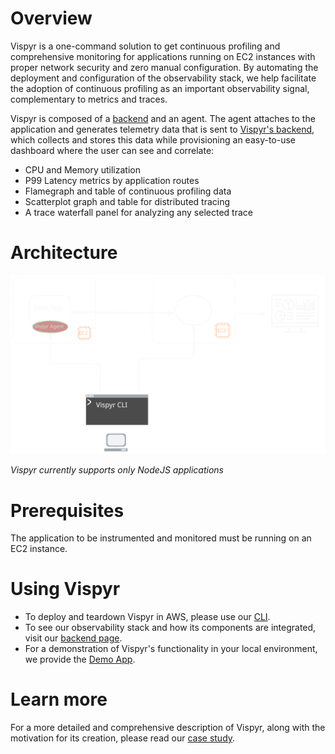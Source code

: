 # Overview

Vispyr is a one-command solution to get continuous profiling and comprehensive monitoring for applications running on EC2 instances with proper network security and zero manual configuration. By automating the deployment and configuration of the observability stack, we help facilitate the adoption of continuous profiling as an important observability signal, complementary to metrics and traces.

Vispyr is composed of a [backend](https://github.com/Vispyr/vispyr-backend "Go to Vispyr backend") and an agent. The agent attaches to the application and generates telemetry data that is sent to [Vispyr's backend](https://github.com/Vispyr/vispyr-backend "Go to Vispyr backend"), which collects and stores this data while provisioning an easy-to-use dashboard where the user can see and correlate:
* CPU and Memory utilization
* P99 Latency metrics by application routes
* Flamegraph and table of continuous profiling data
* Scatterplot graph and table for distributed tracing
* A trace waterfall panel for analyzing any selected trace

# Architecture

![Architecture Overview](assets/Basic_Architecture_dark_mode.svg)

*Vispyr currently supports only NodeJS applications*

# Prerequisites

The application to be instrumented and monitored must be running on an EC2 instance. 

# Using Vispyr

* To deploy and teardown Vispyr in AWS, please use our [CLI](https://github.com/Vispyr/vispyr-cli "Go to CLI page").
* To see our observability stack and how its components are integrated, visit our [backend page](https://github.com/Vispyr/vispyr-backend "Go to backend page").
* For a demonstration of Vispyr's functionality in your local environment, we provide the [Demo App](https://github.com/Vispyr/vispyr-demo-app "Go to demo-app page").

# Learn more

For a more detailed and comprehensive description of Vispyr, along with the motivation for its creation, please read our [case study](https://vispyr.com "Go to Case Study").


